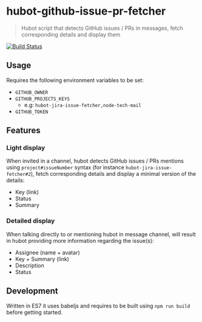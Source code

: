hubot-github-issue-pr-fetcher
========================
> Hubot script that detects GitHub issues / PRs in messages, fetch corresponding details and display them


[![Build Status](https://travis-ci.org/AirVantage/hubot-github-issue-pr-fetcher.svg?branch=master)](https://travis-ci.org/AirVantage/hubot-github-issue-pr-fetcher)

## Usage
Requires the following environment variables to be set:

- `GITHUB_OWNER`
- `GITHUB_PROJECTS_KEYS`
    + e.g: `hubot-jira-issue-fetcher,node-tech-mail`
- `GITHUB_TOKEN`

## Features

### Light display

When invited in a channel, hubot detects GitHub issues / PRs mentions using `project#issueNumber` syntax (for instance `hubot-jira-issue-fetcher#2`), fetch corresponding details and display a minimal version of the details:

- Key (link)
- Status
- Summary

### Detailed display

When talking directly to or mentioning hubot in message channel, will result in hubot providing more information regarding the issue(s):

- Assignee (name + avatar)
- Key + Summary (link)
- Description
- Status

## Development

Written in ES7 it uses babeljs and requires to be built using `npm run build` before getting started.
